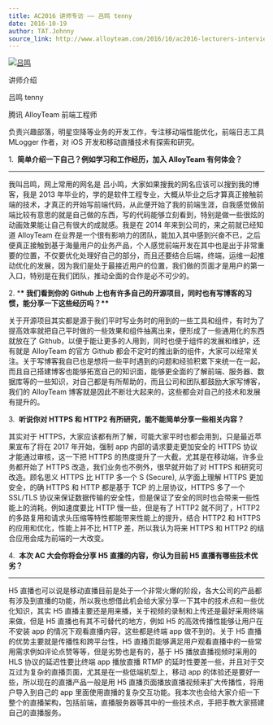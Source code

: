 ```yaml
---
title: AC2016 讲师专访 —— 吕鸣 tenny
date: 2016-10-19
author: TAT.Johnny
source_link: http://www.alloyteam.com/2016/10/ac2016-lecturers-interview-lv-ming-tenny/
---
```


[![吕鸣](http://www.alloyteam.com/wp-content/uploads/2016/10/粘贴图片_20160928211304-300x254.jpg)](http://www.alloyteam.com/wp-content/uploads/2016/10/粘贴图片_20160928211304.jpg)

讲师介绍

吕鸣 tenny

腾讯 AlloyTeam 前端工程师

负责兴趣部落，明星空降等业务的开发工作，专注移动端性能优化，前端日志工具 MLogger 作者，对 iOS 开发和移动直播技术有探索和研究。

1.  **简单介绍一下自己？例如学习和工作经历，加入 AlloyTeam 有何体会？**  

* * *

我叫吕鸣，网上常用的网名是 吕小鸣，大家如果搜我的网名应该可以搜到我的博客，我是 2013 年毕业的，学的是软件工程专业，大概从毕业之后才算真正接触前端的技术，才真正的开始写前端代码，从此便开始了我的前端生涯，自我感觉做前端比较有意思的就是自己做的东西，写的代码能够立刻看到，特别是做一些很炫的动画效果能让自己有很大的成就感。我是在 2014 年来到公司的，来之前就已经知道 AlloyTeam 在业界是一个很有影响力的团队，能加入其中感到兴奋不已，之后便真正接触到基于海量用户的业务产品，个人感觉前端开发在其中也是出于非常重要的位置，不仅要优化处理好自己的部分，而且还要结合后端，终端，运维一起推动优化的发展，因为我们是处于最接近用户的位置，我们做的页面才是用户的第一入口，特别是在我们团队，推动全面的合作是必不可少的。

2. \***\* 我们看到你的 Github 上也有许多自己的开源项目，同时也有写博客的习惯，能分享一下这些经历吗？\*\***

关于开源项目其实都是源于我们平时写业务时的用到的一些工具和组件，有时为了提高效率就把自己平时做的一些效果和组件抽离出来，便形成了一些通用化的东西就放在了 Github，以便于能让更多的人用到，同时也便于组件的发展和维护，还有就是 AlloyTeam 的官方 Github 都会不定时的推出新的组件，大家可以经常关注。关于写博客我自已也是想将一些平时遇到的问题和经验积累下来统一在一起，而且自己搭建博客也能够拓宽自己的知识面，能够更全面的了解前端、服务器、数据库等的一些知识，对自己都是有所帮助的，而且公司和团队都鼓励大家写博客，我们的 AlloyTeam 博客就是因此不断壮大起来的，这些都会对自己的技术和发展有提升的。

3.  **听说你对 HTTPS 和 HTTP2 有所研究，能不能简单分享一些相关内容？**

其实对于 HTTPS，大家应该都有所了解，可能大家平时也都会用到，只是最近苹果宣布了将在 2017 年开始，强制 app 内部的请求要走更加安全的 HTTPS 协议才能通过审核，这一下把 HTTPS 的热度提升了一大截，尤其是在移动端，许多业务都开始了 HTTPS 改造，我们业务也不例外，很早就开始了对 HTTPS 和研究可改造。顾名思义 HTTPS 比 HTTP 多一个 S (Secure), 从字面上理解 HTTPS 更加安全，的确 HTTPS 和 HTTP 都是基于 TCP 的上层协议，HTTPS 多了一个 SSL/TLS 协议来保证数据传输的安全性，但是保证了安全的同时也会带来一些性能上的消耗，例如速度要比 HTTP 慢一些，但是有了 HTTP2 就不同了，HTTP2 的多路复用和请求头压缩等特性都能带来性能上的提升，结合 HTTP2 和 HTTPS 的应用和优化，性能上并不比 HTTP 差，所以我认为将来 HTTPS 和 HTTP2 的结合应用会成为前端的一大改变。

4.  **本次 AC 大会你将会分享 H5 直播的内容，你认为目前 H5 直播有哪些技术优劣？**  

* * *

H5 直播也可以说是移动直播目前是处于一个非常火爆的阶段，各大公司的产品都有涉及到直播的功能，所以我也想借此机会给大家分享一下其中的技术点和一些优化知识，其实 H5 直播主要还是用来播，关于视频的录制和上传还是最好采用终端来做，但是 H5 直播也有其不可替代的地方，例如 H5 的高效传播性能够让用户在不安装 app 的情况下观看直播内容，这些都是终端 app 做不到的。关于 H5 直播的优势主要就是传播性和跨平台性，H5 直播页能够满足用户观看直播中的一些常用需求例如评论点赞等等，但是劣势也是有的，基于 H5 播放直播视频时采用的 HLS 协议的延迟性要比终端 app 播放直播 RTMP 的延时性要差一些，并且对于交互过为复杂的直播页面，尤其是在一些低端机型上，移动 app 的体验还是要好一些，所以现在的直播产品一般是用 H5 直播页面播放直播视频来扩大传播性，将用户导入到自己的 app 里面使用直播的复杂交互功能。我本次也会给大家介绍一下整个的直播架构，包括前端，直播服务器等其中的一些技术点，手把手教大家搭建自己的直播服务。